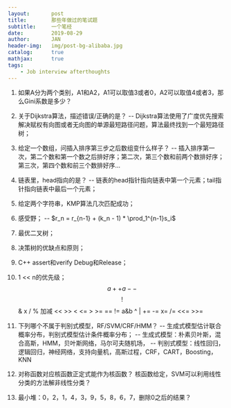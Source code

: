 ```yaml
---
layout:       post
title:        那些年做过的笔试题
subtitle:     一个笔经
date:         2019-08-29
author:       JAN
header-img:   img/post-bg-alibaba.jpg
catalog:      true
mathjax:	  true
tags:
    - Job interview afterthoughts
---
```


1. 如果A分为两个类别，A1和A2，A1可以取值3或者0，A2可以取值4或者3，那么Gini系数是多少？

2. 关于Dijkstra算法，描述错误/正确的是？
-- Dijkstra算法使用了广度优先搜索解决赋权有向图或者无向图的单源最短路径问题，算法最终找到一个最短路径树；

3. 给定一个数组，问插入排序第三步之后数组变什么样子？
-- 插入排序第一次，第二个数和第一个数之后排好序；第二次，第三个数和前两个数排好序；第三次，第四个数和前三个数排好序...

4. 链表里，head指向的是？
-- 链表的head指针指向链表中第一个元素；tail指针指向链表中最后一个元素；

5. 给定两个字符串，KMP算法几次匹配成功；

6. 感受野；
-- $r_n = r_{n-1} + (k_n - 1) * \prod_1^{n-1}s_i$

7. 最优二叉树；

8. 决策树的优缺点和原则；

9. C++ assert和verify Debug和Release；

10. 1 << n的优先级；
$$a++ a--$$
$$!$$
&
x / %
加减
<<  >>
< <= > >=
== !=
a&b
^
|
+= -= x= /= <<= >>= 

11. 下列哪个不属于判别式模型，RF/SVM/CRF/HMM？
--  生成式模型估计联合概率分布，判别式模型估计条件概率分布；
--  生成式模型：朴素贝叶斯，混合高斯，HMM，贝叶斯网络，马尔可夫随机场，
--  判别式模型：线性回归，逻辑回归，神经网络，支持向量机，高斯过程，CRF，CART，Boosting，KNN

12. 对称函数对应核函数正定式能作为核函数？
    核函数给定，SVM可以利用线性分类的方法解非线性分类？

13. 最小堆：0，2，1，4，3，9，5，8，6，7，删除0之后的结果？


